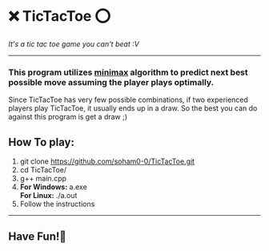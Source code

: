 # ❌ TicTacToe ⭕
<i> It's a tic tac toe game you can't beat :V </i>
***
### This program utilizes [minimax](https://en.wikipedia.org/wiki/Minimax) algorithm to predict next best possible move assuming the player plays optimally.
Since TicTacToe has very few possible combinations, if two experienced players play TicTacToe, it usually ends up in a draw. So the best you can do against this program is get a draw ;)

## How To play:
1.  git clone https://github.com/soham0-0/TicTacToe.git
2.  cd TicTacToe/
3.  g++ main.cpp
4.  **For Windows:**  a.exe</br>
    **For Linux:**    ./a.out
5. Follow the instructions
---
## Have Fun!🤪
